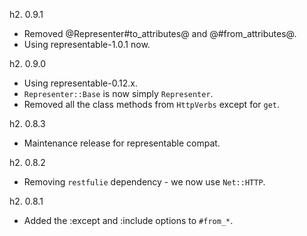 h2. 0.9.1

* Removed @Representer#to_attributes@ and @#from_attributes@.
* Using representable-1.0.1 now.

h2. 0.9.0

* Using representable-0.12.x.
* `Representer::Base` is now simply `Representer`.
* Removed all the class methods from `HttpVerbs` except for `get`.


h2. 0.8.3

* Maintenance release for representable compat.

h2. 0.8.2

* Removing `restfulie` dependency - we now use `Net::HTTP`.

h2. 0.8.1

* Added the :except and :include options to `#from_*`.
